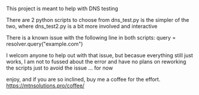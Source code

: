 This project is meant to help with DNS testing

There are  2 python scripts to choose from
    dns_test.py is the simpler of the two, where dns_test2.py is a bit more involved and interactive

There is a known issue with the following line in both scripts:
    query = resolver.query("example.com")

I welcom anyone to help out with that issue, but becasue everything still just works, I am not to fussed about the error and have no plans on reworking the scripts just to avoid the issue ... for now

enjoy, and if you are so inclined, buy me a coffee for the effort. https://mtnsolutions.pro/coffee/
